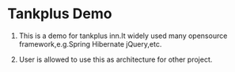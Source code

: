 Tankplus Demo
==========
1.  This is a demo for tankplus inn.It widely used many opensource framework,e.g.Spring Hibernate jQuery,etc.   

2.  User is allowed to use this as architecture for other project.
